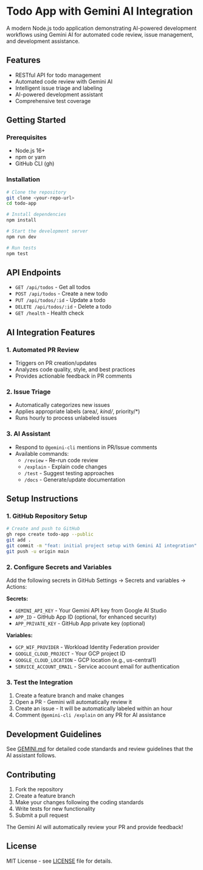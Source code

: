 # Todo App with Gemini AI Integration

A modern Node.js todo application demonstrating AI-powered development workflows using Gemini AI for automated code review, issue management, and development assistance.

## Features

- RESTful API for todo management
- Automated code review with Gemini AI
- Intelligent issue triage and labeling
- AI-powered development assistant
- Comprehensive test coverage

## Getting Started

### Prerequisites

- Node.js 16+ 
- npm or yarn
- GitHub CLI (gh)

### Installation

```bash
# Clone the repository
git clone <your-repo-url>
cd todo-app

# Install dependencies
npm install

# Start the development server
npm run dev

# Run tests
npm test
```

## API Endpoints

- `GET /api/todos` - Get all todos
- `POST /api/todos` - Create a new todo
- `PUT /api/todos/:id` - Update a todo
- `DELETE /api/todos/:id` - Delete a todo
- `GET /health` - Health check

## AI Integration Features

### 1. Automated PR Review
- Triggers on PR creation/updates
- Analyzes code quality, style, and best practices
- Provides actionable feedback in PR comments

### 2. Issue Triage
- Automatically categorizes new issues
- Applies appropriate labels (area/*, kind/*, priority/*)
- Runs hourly to process unlabeled issues

### 3. AI Assistant
- Respond to `@gemini-cli` mentions in PR/Issue comments
- Available commands:
  - `/review` - Re-run code review
  - `/explain` - Explain code changes
  - `/test` - Suggest testing approaches
  - `/docs` - Generate/update documentation

## Setup Instructions

### 1. GitHub Repository Setup

```bash
# Create and push to GitHub
gh repo create todo-app --public
git add .
git commit -m "feat: initial project setup with Gemini AI integration"
git push -u origin main
```

### 2. Configure Secrets and Variables

Add the following secrets in GitHub Settings → Secrets and variables → Actions:

**Secrets:**
- `GEMINI_API_KEY` - Your Gemini API key from Google AI Studio
- `APP_ID` - GitHub App ID (optional, for enhanced security)
- `APP_PRIVATE_KEY` - GitHub App private key (optional)

**Variables:**
- `GCP_WIF_PROVIDER` - Workload Identity Federation provider
- `GOOGLE_CLOUD_PROJECT` - Your GCP project ID
- `GOOGLE_CLOUD_LOCATION` - GCP location (e.g., us-central1)
- `SERVICE_ACCOUNT_EMAIL` - Service account email for authentication

### 3. Test the Integration

1. Create a feature branch and make changes
2. Open a PR - Gemini will automatically review it
3. Create an issue - It will be automatically labeled within an hour
4. Comment `@gemini-cli /explain` on any PR for AI assistance

## Development Guidelines

See [GEMINI.md](./GEMINI.md) for detailed code standards and review guidelines that the AI assistant follows.

## Contributing

1. Fork the repository
2. Create a feature branch
3. Make your changes following the coding standards
4. Write tests for new functionality
5. Submit a pull request

The Gemini AI will automatically review your PR and provide feedback!

## License

MIT License - see [LICENSE](./LICENSE) file for details.
